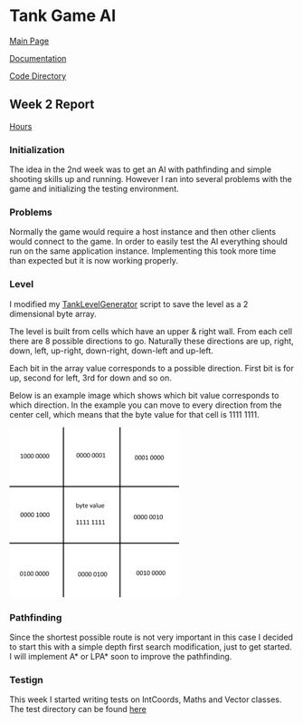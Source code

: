 # Tank Game AI

[Main Page](https://github.com/porrasm/tiralabra-tank-game-ai)

[Documentation](https://github.com/porrasm/tiralabra-tank-game-ai/tree/master/Documentation/)

[Code Directory](https://github.com/porrasm/tiralabra-tank-game-ai/tree/master/Assets/_Assets/Scripts/Games/TankGame/TankAI/)

## Week 2 Report

[Hours](https://github.com/porrasm/tiralabra-tank-game-ai/tree/master/Documentation/hours.md)

### Initialization

The idea in the 2nd week was to get an AI with pathfinding and simple shooting skills up and running. However I ran into several problems with the game and initializing the testing environment. 

### Problems

Normally the game would require a host instance and then other clients would connect to the game. In order to easily test the AI everything should run on the same application instance. Implementing this took more time than expected but it is now working properly.

### Level

I modified my [TankLevelGenerator](https://github.com/porrasm/tiralabra-tank-game-ai/blob/master/Assets/_Assets/Scripts/Games/TankGame/TankLevelGenerator.cs#L319) script to save the level as a 2 dimensional byte array.

The level is built from cells which have an upper & right wall. From each cell there are 8 possible directions to go. Naturally these directions are up, right, down, left, up-right, down-right, down-left and up-left.

Each bit in the array value corresponds to a possible direction. First bit is for up, second for left, 3rd for down and so on.

Below is an example image which shows which bit value corresponds to which direction. In the example you can move to every direction from the center cell, which means that the byte value for that cell is 1111 1111.

<img src="https://github.com/porrasm/tiralabra-tank-game-ai/blob/master/Documentation/weeks/level_cells_demonstration.png" width="300" height="300" />

### Pathfinding

Since the shortest possible route is not very important in this case I decided to start this with a simple depth first search modification, just to get started. I will implement A* or LPA* soon to improve the pathfinding.


### Testign

This week I started writing tests on IntCoords, Maths and Vector classes. The test directory can be found [here](https://github.com/porrasm/tiralabra-tank-game-ai/tree/master/Assets/_Assets/Tests/)